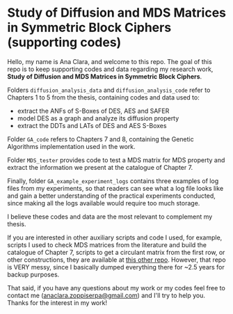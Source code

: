 # Study of Diffusion and MDS Matrices in Symmetric Block Ciphers (supporting codes)

Hello, my name is Ana Clara, and welcome to this repo. The goal of this repo is to keep supporting codes and data regarding my research work, **Study of Diffusion and MDS Matrices in Symmetric Block Ciphers**. 

Folders `diffusion_analysis_data` and `diffusion_analysis_code` refer to Chapters 1 to 5 from the thesis, containing codes and data used to:
- extract the ANFs of S-Boxes of DES, AES and SAFER
- model DES as a graph and analyze its diffusion property
- extract the DDTs and LATs of DES and AES S-Boxes

Folder `GA_code` refers to Chapters 7 and 8, containing the Genetic Algorithms implementation used in the work.

Folder `MDS_tester` provides code to test a MDS matrix for MDS property and extract the information we present at the catalogue of Chapter 7.

Finally, folder `GA_example_experiment_logs` contains three examples of log files from my experiments, so that readers can see what a log file looks like and gain a better understanding of the practical experiments conducted, since making all the logs available would require too much storage.

I believe these codes and data are the most relevant to complement my thesis.

If you are interested in other auxiliary scripts and code I used, for example, scripts I used to check MDS matrices from the literature and build the catalogue of Chapter 7, scripts to get a circulant matrix from the first row, or other constructions, they are available at [this other repo](https://github.com/AnaClaraZoppiSerpa/Research). However, that repo is VERY messy, since I basically dumped everything there for ~2.5 years for backup purposes.

That said, if you have any questions about my work or my codes feel free to contact me (anaclara.zoppiserpa@gmail.com) and I'll try to help you. Thanks for the interest in my work!
